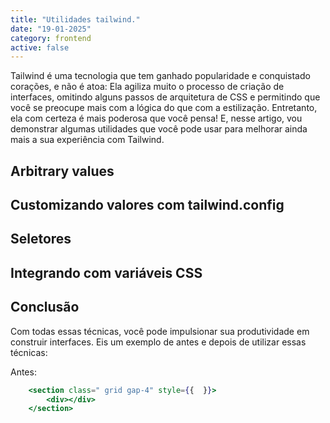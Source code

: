 ```yaml
---
title: "Utilidades tailwind."
date: "19-01-2025"
category: frontend
active: false
---
```

Tailwind é uma tecnologia que tem ganhado popularidade e conquistado corações, e não é atoa: Ela agiliza muito o processo de criação de interfaces, omitindo alguns passos de arquitetura de CSS e permitindo que você se preocupe mais com a lógica do que com a estilização. Entretanto, ela com certeza é mais poderosa que você pensa! E, nesse artigo, vou demonstrar algumas utilidades que você pode usar para melhorar ainda mais a sua experiência com Tailwind.

## Arbitrary values

## Customizando valores com tailwind.config

## Seletores

## Integrando com variáveis CSS

## Conclusão

Com todas essas técnicas, você pode impulsionar sua produtividade em construir interfaces. Eis um exemplo de antes e depois de utilizar essas técnicas:

Antes:
```jsx
    <section class=" grid gap-4" style={{  }}>
        <div></div>
    </section>
```
